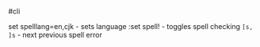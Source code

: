#cli

set spelllang=en,cjk - sets language
:set spell! - toggles spell checking
`[s, ]s` - next previous spell error